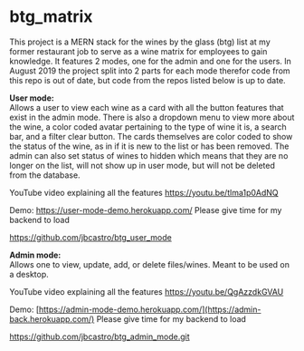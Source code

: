# btg_matrix


This project is a MERN stack for the wines by the glass (btg) list at my former restaurant job to serve as a wine matrix for employees to gain knowledge. It features 2 modes, one for the admin and one for the users. In August 2019 the project split into 2 parts for each mode therefor code from this repo is out of date, but code from the repos listed below is up to date.



<b>User mode:</b>
<br>
Allows a user to view each wine as a card with all the button features that exist in the admin mode. There is also a dropdown menu to view more about the wine, a color coded avatar pertaining to the type of wine it is, a search bar, and a filter clear button. The cards themselves are color coded to show the status of the wine, as in if it is new to the list or has been removed. The admin can also set status of wines to hidden which means that they are no longer on the list, will not show up in user mode, but will not be deleted from the database.

YouTube video explaining all the features https://youtu.be/tlma1p0AdNQ

Demo: https://user-mode-demo.herokuapp.com/ Please give time for my backend to load

https://github.com/jbcastro/btg_user_mode



<b>Admin mode:</b>
<br>
Allows one to view, update, add, or delete files/wines. Meant to be used on a desktop. 

YouTube video explaining all the features https://youtu.be/QgAzzdkGVAU

Demo: [https://admin-mode-demo.herokuapp.com/](https://admin-back.herokuapp.com/) Please give time for my backend to load

https://github.com/jbcastro/btg_admin_mode.git

